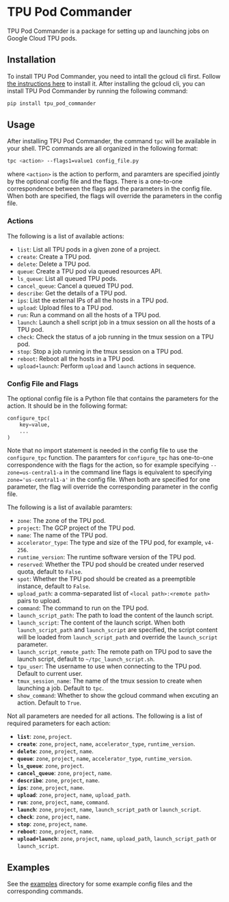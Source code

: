 # TPU Pod Commander
TPU Pod Commander is a package for setting up and launching jobs on Google Cloud TPU pods.

## Installation
To install TPU Pod Commander, you need to intall the gcloud cli first. Follow
[the instructions here](https://cloud.google.com/sdk/docs/install) to install it.
After installing the gcloud cli, you can install TPU Pod Commander by running the following command:
```bash
pip install tpu_pod_commander
```


## Usage
After installing TPU Pod Commander, the command `tpc` will be available in your
shell. TPC commands are all organized in the following format:
```bash
tpc <action> --flags1=value1 config_file.py
```
where `<action>` is the action to perform, and paramters are specified jointly
by the optional config file and the flags. There is a one-to-one correspondence
between the flags and the parameters in the config file. When both are specified,
the flags will override the parameters in the config file.


### Actions
The following is a list of available actions:
- `list`: List all TPU pods in a given zone of a project.
- `create`: Create a TPU pod.
- `delete`: Delete a TPU pod.
- `queue`: Create a TPU pod via queued resources API.
- `ls_queue`: List all queued TPU pods.
- `cancel_queue`: Cancel a queued TPU pod.
- `describe`: Get the details of a TPU pod.
- `ips`: List the external IPs of all the hosts in a TPU pod.
- `upload`: Upload files to a TPU pod.
- `run`: Run a command on all the hosts of a TPU pod.
- `launch`: Launch a shell script job in a tmux session on all the hosts of a TPU pod.
- `check`: Check the status of a job running in the tmux session on a TPU pod.
- `stop`: Stop a job running in the tmux session on a TPU pod.
- `reboot`: Reboot all the hosts in a TPU pod.
- `upload+launch`: Perform `upload` and `launch` actions in sequence.


### Config File and Flags
The optional config file is a Python file that contains the parameters for the
action. It should be in the following format:
```python
configure_tpc(
    key=value,
    ...
)
```
Note that no import statement is needed in the config file to use the
`configure_tpc` function. The paramters for `configure_tpc` has one-to-one
correspondence with the flags for the action, so for example specifying
`--zone=us-central1-a` in the command line flags is equivalent to specifying
`zone='us-central1-a'` in the config file. When both are specified for one
parameter, the flag will override the corresponding parameter in the config file.

The following is a list of available paramters:
- `zone`: The zone of the TPU pod.
- `project`: The GCP project of the TPU pod.
- `name`: The name of the TPU pod.
- `accelerator_type`: The type and size of the TPU pod, for example, `v4-256`.
- `runtime_version`: The runtime software version of the TPU pod.
- `reserved`: Whether the TPU pod should be created under reserved quota, default to `False`.
- `spot`: Whether the TPU pod should be created as a preemptible instance, default to `False`.
- `upload_path`: a comma-separated list of `<local path>:<remote path>` pairs to upload.
- `command`: The command to run on the TPU pod.
- `launch_script_path`: The path to load the content of the launch script.
- `launch_script`: The content of the launch script. When both `launch_script_path`
  and `launch_script` are specified, the script content will be loaded from
  `launch_script_path` and override the `launch_script` parameter.
- `launch_script_remote_path`: The remote path on TPU pod to save the launch script,
  default to `~/tpc_launch_script.sh`.
- `tpu_user`: The username to use when connecting to the TPU pod. Default to current user.
- `tmux_session_name`: The name of the tmux session to create when launching a job.
  Default to `tpc`.
- `show_command`: Whether to show the gcloud command when excuting an action. Default to `True`.



Not all parameters are needed for all actions. The following is a list of required
parameters for each action:
- **`list`**: `zone`, `project`.
- **`create`**: `zone`, `project`, `name`, `accelerator_type`, `runtime_version`.
- **`delete`**: `zone`, `project`, `name`.
- **`queue`**: `zone`, `project`, `name`, `accelerator_type`, `runtime_version`.
- **`ls_queue`**: `zone`, `project`.
- **`cancel_queue`**: `zone`, `project`, `name`.
- **`describe`**: `zone`, `project`, `name`.
- **`ips`**: `zone`, `project`, `name`.
- **`upload`**: `zone`, `project`, `name`, `upload_path`.
- **`run`**: `zone`, `project`, `name`, `command`.
- **`launch`**: `zone`, `project`, `name`, `launch_script_path` or `launch_script`.
- **`check`**: `zone`, `project`, `name`.
- **`stop`**: `zone`, `project`, `name`.
- **`reboot`**: `zone`, `project`, `name`.
- **`upload+launch`**: `zone`, `project`, `name`, `upload_path`, `launch_script_path` or `launch_script`.


## Examples
See the [examples](examples) directory for some example config files and
the corresponding commands.
